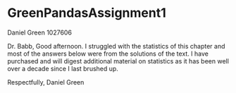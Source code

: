 # GreenPandasAssignment1
Daniel Green 1027606

Dr. Babb, Good afternoon.  I struggled with the statistics of this chapter and most of the answers below were from the solutions of the text.  I have purchased and will digest additional material on statistics as it has been well over a decade since I last brushed up.

Respectfully,
Daniel Green

